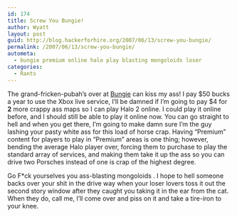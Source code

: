 ```yaml
---
id: 174
title: Screw You Bungie!
author: Wyatt
layout: post
guid: http://blog.hackerforhire.org/2007/06/13/screw-you-bungie/
permalink: /2007/06/13/screw-you-bungie/
autometa:
  - bungie premium online halo play blasting mongoloids loser
categories:
  - Rants
---
```

The grand-fricken-pubah&#8217;s over at [Bungie][1] can kiss my ass! I pay $50 bucks a year to use the Xbox live service, I&#8217;ll be damned if I&#8217;m going to pay $4 for **2** more crappy ass maps so I can play Halo 2 online. I could play it online before, and I should still be able to play it online now. You can go straight to hell and when you get there, I&#8217;m going to make damn sure I&#8217;m the guy lashing your pasty white ass for this load of horse crap. Having &#8220;Premium&#8221; content for players to play in &#8220;Premium&#8221; areas is one thing; however, bending the average Halo player over, forcing them to purchase to play the standard array of services, and making them take it up the ass so you can drive two Porsches instead of one is crap of the highest degree.

Go F*ck yourselves you ass-blasting mongoloids . I hope to hell someone backs over your shit in the drive way when your loser lovers toss it out the second story window after they caught you taking it in the ear from the cat. When they do, call me, I&#8217;ll come over and piss on it and take a tire-iron to your knee.

 [1]: http://www.bungie.net/